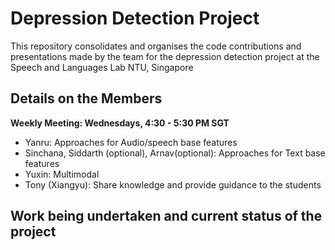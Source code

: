 # Depression Detection Project
This repository consolidates and organises the code contributions and presentations made by the team for the depression detection project at the Speech and Languages Lab NTU, Singapore

## Details on the Members
**Weekly Meeting: Wednesdays, 4:30 - 5:30 PM SGT**

- Yanru: Approaches for Audio/speech base features
- Sinchana, Siddarth (optional), Arnav(optional): Approaches for Text base features
- Yuxin: Multimodal
- Tony (Xiangyu): Share knowledge and provide guidance to the students

## Work being undertaken and current status of the project


